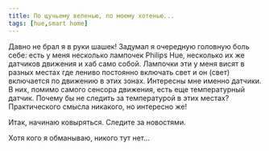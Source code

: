 ```yaml
---
title: По щучьему веленью, по моему хотенью...
tags: [hue,smart home]
---
```


Давно не брал я в руки шашек! Задумал я очередную головную боль себе: есть у меня несколько
лампочек Philips Hue, несколько их же датчиков движения и хаб само собой. Лампочки эти у меня
висят в разных местах где лениво постоянно включать свет и он (свет) включается по движению
в этих зонах. Интересны мне именно датчики. В них, помимо самого сенсора движения, есть
еще температурный датчик. Почему бы не следить за температурой в этих местах? Практического 
смысла никакого, но интересно же!

Итак, начинаю ковыряться. Следите за новостями.

Хотя кого я обманываю, никого тут нет...